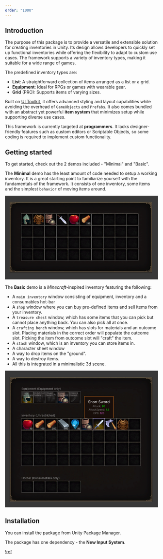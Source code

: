 ```yaml
---
order: "1000"
---
```


## Introduction

The purpose of this package is to provide a versatile and extensible solution for creating inventories in Unity. Its design allows developers to quickly set up functional inventories while offering the flexibility to adapt to custom use cases. The framework supports a variety of inventory types, making it suitable for a wide range of games. 

The predefined inventory types are:
   - **List**: A straightforward collection of items arranged as a list or a grid.
   - **Equipment**: Ideal for RPGs or games with wearable gear.
   - **Grid** (PRO): Supports items of varying sizes.

Built on [UI Toolkit](https://docs.unity3d.com/Manual/UIElements.html), it offers advanced styling and layout capabilities while avoiding the overhead of `GameObjects` and `Prefabs`. 
It also comes bundled with an abstract yet powerful **item system** that minimizes setup while supporting diverse use cases.

This framework is currently targeted at **programmers**. It lacks designer-friendly features such as custom editors or Scriptable Objects, so some coding is required to implement custom functionality. 

## Getting started

To get started, check out the 2 demos included - "Minimal" and "Basic".

The **Minimal** demo has the least amount of code needed to setup a working inventory. It is a great starting point to familiarize yourself with the fundamentals of the framework. It consists of one inventory, some items and the simplest `behavior` of moving items around.

![](/static/images/minimal.png)


The **Basic** demo is a *Minecraft*-inspired inventory featuring the following:
- A `main inventory` window consisting of equipment, inventory and a consumables hot-bar
- A `shop` window where you can buy pre-defined items and sell items from your inventory.
- A `treasure chest` window, which has some items that you can pick but cannot place anything back. You can also pick all at once.
- A `crafting bench` window, which has slots for materials and an outcome slot. Placing materials in the correct order will populate the outcome slot. Picking the item from outcome slot will "craft" the item.
- A `stash` window, which is an inventory you can store items in.
- A character sheet window
- A way to drop items on the "ground". 
- A way to destroy items. 
- All this is integrated in a minimalistic 3d scene.

![](/static/images/basic.png)


## Installation

You can install the package from Unity Package Manager.

The package has one dependency - the **New Input System**.

[!ref](/guides/new-input-system.md)
